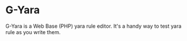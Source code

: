 G-Yara
======

G-Yara is a Web Base (PHP) yara rule editor. It's a handy way to test yara rule as you write them.